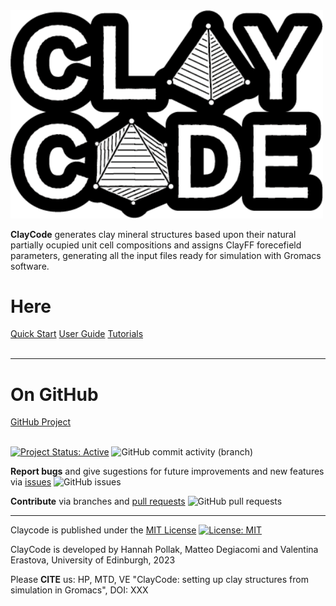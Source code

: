 
<!--- ![logo](https://raw.githubusercontent.com/Erastova-group/ClayCode/main/docs/assets/Logo.png)-->


<img src="https://raw.githubusercontent.com/Erastova-group/ClayCode/main/docs/assets/Logo.png"  width="500">


**ClayCode** generates clay mineral structures based upon their natural partially ocupied unit cell compositions and assigns ClayFF forecefield parameters, generating all the input files ready for simulation with Gromacs software.


# Here 
[Quick Start]: start.md
[User Guide]: userguide.md
[Tutorials]: tutorials.md
<div class="text-center">
<a href="start/" class="btn btn-primary" role="button">Quick Start</a>
<a href="userguide/" class="btn btn-primary" role="button">User Guide</a>
<a href="tutorials/" class="btn btn-primary" role="button">Tutorials</a>
</div>

</br>

***

# On GitHub

[GitHub Project]: https://github.com/Erastova-group/ClayCode.git  

<div class="text-center">
<a href="https://github.com/Erastova-group/ClayCode.git" class="btn btn-info" role="button">GitHub Project</a>
</div>

</br>

[![Project Status: Active](https://www.repostatus.org/badges/latest/active.svg)](https://www.repostatus.org/#active)
![GitHub commit activity (branch)](https://img.shields.io/github/commit-activity/m/Erastova-group/ClayCode)


**Report bugs** and give sugestions for future improvements and new features via [issues](https://github.com/Erastova-group/ClayCode/issues) ![GitHub issues](https://img.shields.io/github/issues/Erastova-group/ClayCode)


**Contribute** via branches and [pull requests](https://github.com/Erastova-group/ClayCode/pulls) ![GitHub pull requests](https://img.shields.io/github/issues-pr/Erastova-group/ClayCode) 


***

Claycode is published under the [MIT License](https://github.com/Erastova-group/ClayCode/blob/main/LICENSE.txt) [![License: MIT](https://img.shields.io/badge/License-MIT-yellow.svg)](https://opensource.org/licenses/MIT)

ClayCode is developed by Hannah Pollak, Matteo Degiacomi and Valentina Erastova, University of Edinburgh, 2023


Please **CITE** us: HP, MTD, VE "ClayCode: setting up clay structures from simulation in Gromacs", DOI: XXX


